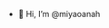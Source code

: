 - 👋 Hi, I’m @miyaoanah

<!---
miyaoanah/miyaoanah is a ✨ special ✨ repository because its `README.md` (this file) appears on your GitHub profile.
You can click the Preview link to take a look at your changes.
--->
